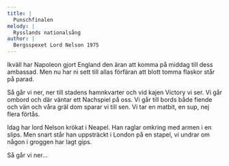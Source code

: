 ```yaml
---
title: |
  Punschfinalen
melody: |
  Rysslands nationalsång
author: |
  Bergsspexet Lord Nelson 1975
---
```

Ikväll har Napoleon gjort England den äran
att komma på middag till dess ambassad.
Men nu har ni sett till allas förfäran
att blott tomma flaskor står på parad.

Så går vi ner, ner till stadens hamnkvarter
och vid kajen Victory vi ser.
Vi går ombord och där väntar ett Nachspiel på oss.
Vi går till bords både fiende och vän
och våra gräl dom sparar vi till sen.
Vi tar en matbit, en sup, nej flera förtås.

Idag har lord Nelson krökat i Neapel.
Han raglar omkring med armen i en slips.
Men snart står han uppsträckt i London på en stapel,
vi undrar om någon i groggen har lagt gips.

Så går vi ner...